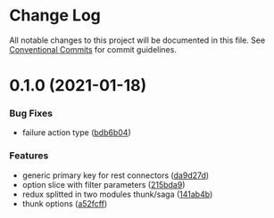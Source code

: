 # Change Log

All notable changes to this project will be documented in this file.
See [Conventional Commits](https://conventionalcommits.org) for commit guidelines.

# 0.1.0 (2021-01-18)


### Bug Fixes

* failure action type ([bdb6b04](https://github.com/Jepria/jfront-core/commit/bdb6b043c269a2056ded836547aa8cc91073564a))


### Features

* generic primary key for rest connectors ([da9d27d](https://github.com/Jepria/jfront-core/commit/da9d27daa4be402a1cda9c58b4ec27b1ffe656a0))
* option slice with filter parameters ([215bda9](https://github.com/Jepria/jfront-core/commit/215bda920f29760f5a5b6d29d189b50a6922a307))
* redux splitted in two modules thunk/saga ([141ab4b](https://github.com/Jepria/jfront-core/commit/141ab4b870b019fff734dc3e1a341a3ec0abf965))
* thunk options ([a52fcff](https://github.com/Jepria/jfront-core/commit/a52fcffeca567a11c013d6b3ed1b3dad62052ae3))
